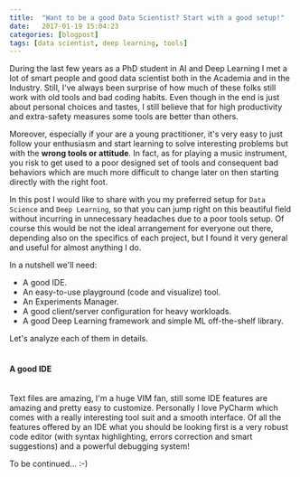 ```yaml
---
title:  "Want to be a good Data Scientist? Start with a good setup!"
date:   2017-01-19 15:04:23
categories: [blogpost]
tags: [data scientist, deep learning, tools]
---
```


During the last few years as a PhD student in AI and Deep Learning I met a lot of smart people and good data scientist both in the Academia and in the Industry. Still, I've always been surprise of how much of these folks still work with old tools and bad coding habits. Even though in the end is just about personal choices and tastes, I still believe that for high productivity and extra-safety measures some tools are better than others.

Moreover, especially if your are a young practitioner, it's very easy to just follow your enthusiasm and start learning to solve interesting problems but with the <strong>wrong tools or attitude</strong>. In fact, as for playing a music instrument, you risk to get used to a poor designed set of tools and consequent bad behaviors which are much more difficult to change later on then starting directly with the right foot.

In this post I would like to share with you my preferred setup for `Data Science` and `Deep Learning`, so that you can jump right on this beautiful field without incurring in unnecessary headaches due to a poor tools setup. Of course this would be not the ideal arrangement for everyone out there, depending also on the specifics of each project, but I found it very general and useful for almost anything I do.

In a nutshell we'll need:

* A <a>good IDE</a>.
* An easy-to-use <a>playground (code and visualize) tool</a>.
* An <a>Experiments Manager</a>.
* A good <a>client/server configuration</a> for heavy workloads.
* A good <a>Deep Learning framework</a> and simple <a>ML off-the-shelf library</a>.

Let's analyze each of them in details.<br><br>


#### A good IDE
<br>Text files are amazing, I'm a huge VIM fan, still some IDE features are amazing and pretty easy to customize. Personally I love PyCharm which comes with a really interesting tool suit and a smooth interface. 
Of all the features offered by an IDE what you should be looking first is a very robust code editor (with syntax highlighting, errors correction and smart suggestions) and a powerful debugging system! 


<!-- #### An easy-to-use playground tool
<br>Text files are amazing, I'm a huge VIM fan, still some IDE features are amazing and pretty easy to customize. Personally I love PyCharm which comes with a really interesting tool suit. 


#### Experiments Manager
<br>Text files are amazing, I'm a huge VIM fan, still some IDE features are amazing and pretty easy to customize. Personally I love PyCharm which comes with a really interesting tool suit. 


#### Client/server configuration
<br>Text files are amazing, I'm a huge VIM fan, still some IDE features are amazing and pretty easy to customize. Personally I love PyCharm which comes with a really interesting tool suit. 

#### Deep Learning framework and off-the-shelf library
<br>Text files are amazing, I'm a huge VIM fan, still some IDE features are amazing and pretty easy to customize. Personally I love PyCharm which comes with a really interesting tool suit.  -->

To be continued... :-)

<!--This is just a fake post to test some functionalities. Here you can see how easily is in Python to query google and get the results:

``` python
import urllib2
import urllib
import json

url = "http://ajax.googleapis.com/ajax/services/search/web?v=1.0&"
query = raw_input("What do you want to search for ? >> ")
query = urllib.urlencode( {'q' : query } )
response = urllib2.urlopen (url + query ).read()
data = json.loads ( response )
results = data [ 'responseData' ] [ 'results' ]

for result in results:
    title = result['title']
    url = result['url']
    print ( title + '; ' + url )
```
-->
[jekyll]:      http://jekyllrb.com
[jekyll-gh]:   https://github.com/jekyll/jekyll
[jekyll-help]: https://github.com/jekyll/jekyll-help
